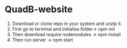 # QuadB-website

1. Download or clone repo in your system and unzip it.
2. First go to terminal and initialise folder-> npm init
3. Then download require nodemodules -> npm install
4. Then run server -> npm start
